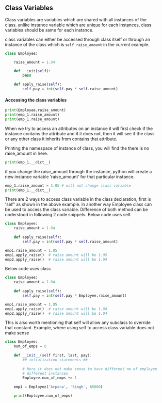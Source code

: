 ## Class Variables
Class variables are variables which are shared with all instances of the
class. unlike instance variable which are unique for each instances, class
variables should be same for each instance.

class variables can either be accessed through class itself or through 
an instance of the class which is `self.raise_amount` in the current example.

```python
class Employee:

    raise_amount = 1.04

    def __init(self):
        pass
    
    def apply_raise(self):
        self.pay = int(self.pay * self.raise_amount)
```
#### Accessing the class variables
```python
print(Employee.raise_amount)
print(emp_1.raise_amount)
print(emp_1.raise_amount)
```
When we try to access an attributes on an instance it will first check
if the instance contains the attribute and if it does not, then it will 
see if the class or any other class it inherits from contains that 
attribute.

Printing the namespace of instance of class, you will find the there is
no raise_amount in here.
```python
print(emp_1.__dict__)
```
if you change the raise_amount through the instance, python will create a 
new instance variable 'raise_amount' for that particular instance.
```python
emp_1.raise_amount = 1.05 # will not change class variable
print(emp_1.__dict__)
```
There are 2 ways to access class variable in the class declaration, first is 
'self' as shown in the above example. In another way Employee class can be
used to access the class variable. Difference of both method can be understood
in following 2 code snippets. Below code uses self. 
```python
class Employee:
    raise_amount = 1.04
    
    def apply_raise(self):
        self.pay = int(self.pay * self.raise_amount)

emp1.raise_amount = 1.05
emp1.apply_raise()  # raise amount will be 1.05
emp2.apply_raise()  # raise amount will be 1.04
```
Below code uses class
```python
class Employee:
    raise_amount = 1.04
    
    def apply_raise(self):
        self.pay = int(self.pay * Employee.raise_amount)

emp1.raise_amount = 1.05
emp1.apply_raise()  # raise amount will be 1.04
emp2.apply_raise()  # raise amount will be 1.04
```
This is also worth mentioning that self will allow any subclass to override
that constant. 
Example, where using self to access class variable does not make sense
```python
class Employee:
    num_of_emps = 0
    
    def __init__(self first, last, pay):
        ## intialization statements ##
        
        # Here it does not make sense to have different no of employee for
        # different instances
        Employee.num_of_emps += 1
    
    emp1 = Employee('Arpana', 'Singh', 65000)

    print(Employee.num_of_emps)
```

